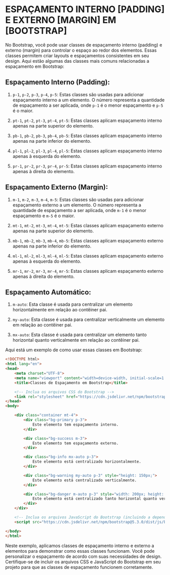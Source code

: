 # ESPAÇAMENTO INTERNO [PADDING] E EXTERNO [MARGIN] EM [BOOTSTRAP]
No Bootstrap, você pode usar classes de espaçamento interno (padding) e externo (margin) para controlar o espaço ao redor dos elementos. Essas classes permitem criar layouts e espaçamentos consistentes em seu design. Aqui estão algumas das classes mais comuns relacionadas a espaçamento em Bootstrap:

## Espaçamento Interno (Padding):
1. `p-1`, `p-2`, `p-3`, `p-4`, `p-5`: Estas classes são usadas para adicionar espaçamento interno a um elemento. O número representa a quantidade de espaçamento a ser aplicada, onde `p-1` é o menor espaçamento e `p-5` é o maior.

2. `pt-1`, `pt-2`, `pt-3`, `pt-4`, `pt-5`: Estas classes aplicam espaçamento interno apenas na parte superior do elemento.

3. `pb-1`, `pb-2`, `pb-3`, `pb-4`, `pb-5`: Estas classes aplicam espaçamento interno apenas na parte inferior do elemento.

4. `pl-1`, `pl-2`, `pl-3`, `pl-4`, `pl-5`: Estas classes aplicam espaçamento interno apenas à esquerda do elemento.

5. `pr-1`, `pr-2`, `pr-3`, `pr-4`, `pr-5`: Estas classes aplicam espaçamento interno apenas à direita do elemento.

## Espaçamento Externo (Margin):
1. `m-1`, `m-2`, `m-3`, `m-4`, `m-5`: Estas classes são usadas para adicionar espaçamento externo a um elemento. O número representa a quantidade de espaçamento a ser aplicada, onde `m-1` é o menor espaçamento e `m-5` é o maior.

2. `mt-1`, `mt-2`, `mt-3`, `mt-4`, `mt-5`: Estas classes aplicam espaçamento externo apenas na parte superior do elemento.

3. `mb-1`, `mb-2`, `mb-3`, `mb-4`, `mb-5`: Estas classes aplicam espaçamento externo apenas na parte inferior do elemento.

4. `ml-1`, `ml-2`, `ml-3`, `ml-4`, `ml-5`: Estas classes aplicam espaçamento externo apenas à esquerda do elemento.

5. `mr-1`, `mr-2`, `mr-3`, `mr-4`, `mr-5`: Estas classes aplicam espaçamento externo apenas à direita do elemento.

## Espaçamento Automático:
1. `m-auto`: Esta classe é usada para centralizar um elemento horizontalmente em relação ao contêiner pai.

2. `my-auto`: Esta classe é usada para centralizar verticalmente um elemento em relação ao contêiner pai.

3. `mx-auto`: Esta classe é usada para centralizar um elemento tanto horizontal quanto verticalmente em relação ao contêiner pai.

Aqui está um exemplo de como usar essas classes em Bootstrap:

```html
<!DOCTYPE html>
<html lang="en">
<head>
    <meta charset="UTF-8">
    <meta name="viewport" content="width=device-width, initial-scale=1.0">
    <title>Classes de Espaçamento em Bootstrap</title>

    <!-- Inclua os arquivos CSS do Bootstrap -->
    <link rel="stylesheet" href="https://cdn.jsdelivr.net/npm/bootstrap@5.3.0/dist/css/bootstrap.min.css">
</head>
<body>

    <div class="container mt-4">
        <div class="bg-primary p-3">
            Este elemento tem espaçamento interno.
        </div>

        <div class="bg-success m-3">
            Este elemento tem espaçamento externo.
        </div>

        <div class="bg-info mx-auto p-3">
            Este elemento está centralizado horizontalmente.
        </div>

        <div class="bg-warning my-auto p-3" style="height: 150px;">
            Este elemento está centralizado verticalmente.
        </div>

        <div class="bg-danger m-auto p-3" style="width: 200px; height: 150px;">
            Este elemento está centralizado tanto horizontal quanto verticalmente.
        </div>
    </div>

    <!-- Inclua os arquivos JavaScript do Bootstrap (incluindo a dependência do Popper.js) -->
    <script src="https://cdn.jsdelivr.net/npm/bootstrap@5.3.0/dist/js/bootstrap.min.js"></script>

</body>
</html>
```

Neste exemplo, aplicamos classes de espaçamento interno e externo a elementos para demonstrar como essas classes funcionam. Você pode personalizar o espaçamento de acordo com suas necessidades de design. Certifique-se de incluir os arquivos CSS e JavaScript do Bootstrap em seu projeto para que as classes de espaçamento funcionem corretamente.